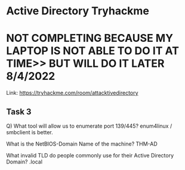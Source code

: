 # Active Directory Tryhackme
# NOT COMPLETING BECAUSE MY LAPTOP IS NOT ABLE TO DO IT AT TIME>> BUT WILL DO IT LATER 8/4/2022
Link: https://tryhackme.com/room/attacktivedirectory

## Task 3

Q) What tool will allow us to enumerate port 139/445?
enum4linux / smbclient is better.


What is the NetBIOS-Domain Name of the machine?
THM-AD

What invalid TLD do people commonly use for their Active Directory Domain?
.local

